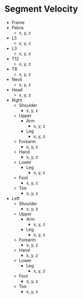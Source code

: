 # Segment Velocity
- Frame
- Pelvis
	- x, y, z
- L5
	- x, y, z
- L3
	- x, y, z
- T12
	- x, y, z
- T8
	- x, y, z
- Neck
	- x, y, z
- Head
	- x, y, z
- Right
	- Shoulder
		- x, y, z
	- Upper
		- Arm
			- x, y, z
		- Leg
			- x, y, z
	- Forearm
		- x, y, z
	- Hand
		- x, y, z
	- Lower
		- Leg
			- x, y, z
	- Foot
		- x, y, z
	- Toe
		- x, y, z
- Left
	- Shoulder
		- x, y, z
	- Upper
		- Arm
			- x, y, z
		- Leg
			- x, y, z
	- Forearm
		- x, y, z
	- Hand
		- x, y, z
	- Lower
		- Leg
			- x, y, z
	- Foot
		- x, y, z
	- Toe
		- x, y, z
